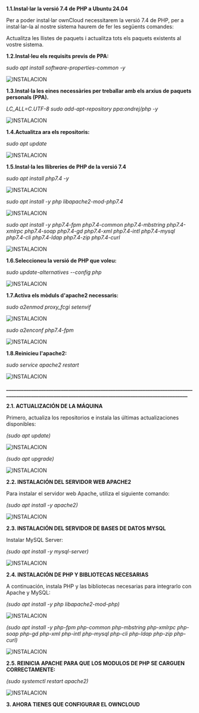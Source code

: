 **1.1.Instal·lar la versió 7.4 de PHP a Ubuntu 24.04**

Per a poder instal·lar ownCloud necessitarem la versió 7.4 de PHP, per a instal·lar-la al nostre sistema haurem de fer les següents comandes:

Actualitza les llistes de paquets i actualitza tots els paquets existents al vostre sistema.

**1.2.Instal·leu els requisits previs de PPA:**

*sudo apt install software-properties-common -y*

![INSTALACION](FOTO1.png)


**1.3.Instal·la les eines necessàries per treballar amb els arxius de paquets personals (PPA).**

*LC_ALL=C.UTF-8 sudo add-apt-repository ppa:ondrej/php -y*

![INSTALACION](FOTO2.png)


**1.4.Actualitza ara els repositoris:**

*sudo apt update*

![INSTALACION](FOTO3.png)


**1.5.Instal·la les llibreries de PHP de la versió 7.4**

*sudo apt install php7.4 -y*

![INSTALACION](FOTO4.png)


*sudo apt install -y php libapache2-mod-php7.4*

![INSTALACION](FOTO5.png)


*sudo apt install -y php7.4-fpm php7.4-common php7.4-mbstring php7.4-xmlrpc php7.4-soap php7.4-gd php7.4-xml php7.4-intl php7.4-mysql php7.4-cli php7.4-ldap php7.4-zip php7.4-curl*

![INSTALACION](FOTO6.png)


**1.6.Seleccioneu la versió de PHP que voleu:**

*sudo update-alternatives --config php*

![INSTALACION](FOTO7.png)


**1.7.Activa els mòduls d'apache2 necessaris:**

*sudo a2enmod proxy_fcgi setenvif*

![INSTALACION](FOTO8.png)


*sudo a2enconf php7.4-fpm*

![INSTALACION](FOTO9.png)


**1.8.Reinicieu l'apache2:**

*sudo service apache2 restart*

![INSTALACION](FOTO10.png)


**____________________________________________________________________________________________________________________________________________________**

**2.1. ACTUALIZACIÓN DE LA MÁQUINA**

Primero, actualiza los repositorios e instala las últimas actualizaciones disponibles:

*(sudo apt update)*

![INSTALACION](unnamed.png)


*(sudo apt upgrade)*

![INSTALACION](unnamed(1).png)


**2.2. INSTALACIÓN DEL SERVIDOR WEB APACHE2**

Para instalar el servidor web Apache, utiliza el siguiente comando:

*(sudo apt install -y apache2)*

![INSTALACION](unnamed(2).png)


**2.3. INSTALACIÓN DEL SERVIDOR DE BASES DE DATOS MYSQL**

Instalar MySQL Server:

*(sudo apt install -y mysql-server)*

![INSTALACION](unnamed(3).png)


**2.4. INSTALACIÓN DE PHP Y BIBLIOTECAS NECESARIAS**

A continuación, instala PHP y las bibliotecas necesarias para integrarlo con Apache y MySQL:

*(sudo apt install -y php libapache2-mod-php)*

![INSTALACION](unnamed(4).png)


*(sudo apt install -y php-fpm php-common php-mbstring php-xmlrpc php-soap php-gd php-xml php-intl php-mysql php-cli php-ldap php-zip php-curl)*

![INSTALACION](unnamed(5).png)


**2.5. REINICIA APACHE PARA QUE LOS MODULOS DE PHP SE CARGUEN CORRECTAMENTE:**

*(sudo systemctl restart apache2)*

![INSTALACION](foto7.png)



**3. AHORA TIENES QUE CONFIGURAR EL OWNCLOUD**
